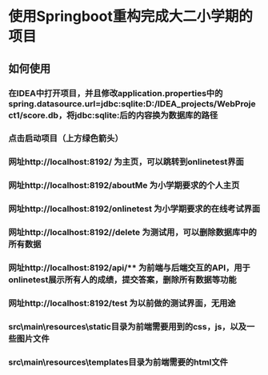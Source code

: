 # 使用Springboot重构完成大二小学期的项目

## 如何使用

### 在IDEA中打开项目，并且修改application.properties中的spring.datasource.url=jdbc:sqlite:D:/IDEA_projects/WebProject1/score.db，将jdbc:sqlite:后的内容换为数据库的路径

### 点击启动项目（上方绿色箭头）

### 网址http://localhost:8192/ 为主页，可以跳转到onlinetest界面

### 网址http://localhost:8192/aboutMe 为小学期要求的个人主页

### 网址http://localhost:8192/onlinetest 为小学期要求的在线考试界面

### 网址http://localhost:8192//delete 为测试用，可以删除数据库中的所有数据

### 网址http://localhost:8192/api/** 为前端与后端交互的API，用于onlinetest展示所有人的成绩，提交答案，删除所有数据等功能

### 网址http://localhost:8192/test 为以前做的测试界面，无用途

### src\main\resources\static目录为前端需要用到的css，js，以及一些图片文件

### src\main\resources\templates目录为前端需要的html文件